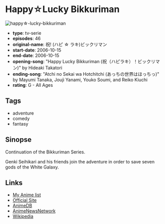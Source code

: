 # Happy☆Lucky Bikkuriman

![happy☆-lucky-bikkuriman](https://cdn.myanimelist.net/images/anime/7/43261.jpg)

-   **type**: tv-serie
-   **episodes**: 46
-   **original-name**: 祝! (ハピ ☆ ラキ)ビックリマン
-   **start-date**: 2006-10-15
-   **end-date**: 2006-10-15
-   **opening-song**: "Happy Lucky Bikkuriman (祝（ハピラキ）！ビックリマン)" by Hideaki Takatori
-   **ending-song**: "Atchi no Sekai wa Hotchitchi (あっちの世界はほっちっ)" by Mayumi Tanaka, Jouji Yanami, Youko Soumi, and Reiko Kiuchi
-   **rating**: G - All Ages

## Tags

-   adventure
-   comedy
-   fantasy

## Sinopse

Continuation of the Bikkuriman Series.

Genki Seihikari and his friends join the adventure in order to save seven gods of the White Galaxy.

## Links

-   [My Anime list](https://myanimelist.net/anime/15913/Happy☆Lucky_Bikkuriman)
-   [Official Site](http://www.toei-anim.co.jp/tv/h-l-bikkuri/)
-   [AnimeDB](http://anidb.info/perl-bin/animedb.pl?show=anime&aid=4774)
-   [AnimeNewsNetwork](http://www.animenewsnetwork.com/encyclopedia/anime.php?id=7895)
-   [Wikipedia](http://en.wikipedia.org/wiki/Happy_Lucky_Bikkuriman)

